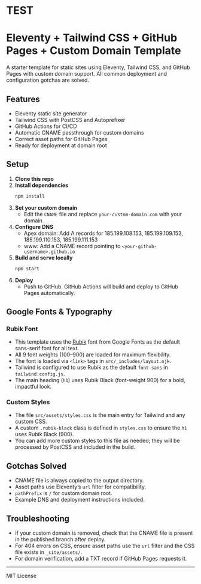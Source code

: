 # TEST

# Eleventy + Tailwind CSS + GitHub Pages + Custom Domain Template

A starter template for static sites using Eleventy, Tailwind CSS, and GitHub Pages with custom domain support. All common deployment and configuration gotchas are solved.

## Features

- Eleventy static site generator
- Tailwind CSS with PostCSS and Autoprefixer
- GitHub Actions for CI/CD
- Automatic CNAME passthrough for custom domains
- Correct asset paths for GitHub Pages
- Ready for deployment at domain root

## Setup

1. **Clone this repo**
2. **Install dependencies**
   ```sh
   npm install
   ```
3. **Set your custom domain**
   - Edit the `CNAME` file and replace `your-custom-domain.com` with your domain.
4. **Configure DNS**
   - Apex domain: Add A records for 185.199.108.153, 185.199.109.153, 185.199.110.153, 185.199.111.153
   - www: Add a CNAME record pointing to `<your-github-username>.github.io`
5. **Build and serve locally**
   ```sh
   npm start
   ```
6. **Deploy**
   - Push to GitHub. GitHub Actions will build and deploy to GitHub Pages automatically.

## Google Fonts & Typography

### Rubik Font

- This template uses the [Rubik](https://fonts.google.com/specimen/Rubik) font from Google Fonts as the default sans-serif font for all text.
- All 9 font weights (100–900) are loaded for maximum flexibility.
- The font is loaded via `<link>` tags in `src/_includes/layout.njk`.
- Tailwind is configured to use Rubik as the default `font-sans` in `tailwind.config.js`.
- The main heading (`h1`) uses Rubik Black (font-weight 900) for a bold, impactful look.

### Custom Styles

- The file `src/assets/styles.css` is the main entry for Tailwind and any custom CSS.
- A custom `.rubik-black` class is defined in `styles.css` to ensure the `h1` uses Rubik Black (900).
- You can add more custom styles to this file as needed; they will be processed by PostCSS and included in the build.

## Gotchas Solved

- CNAME file is always copied to the output directory.
- Asset paths use Eleventy’s `url` filter for compatibility.
- `pathPrefix` is `/` for custom domain root.
- Example DNS and deployment instructions included.

## Troubleshooting

- If your custom domain is removed, check that the CNAME file is present in the published branch after deploy.
- For 404 errors on CSS, ensure asset paths use the `url` filter and the CSS file exists in `_site/assets/`.
- For domain verification, add a TXT record if GitHub Pages requests it.

---

MIT License
